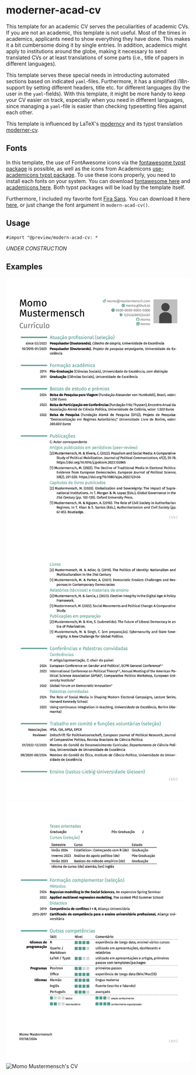 # moderner-acad-cv

This template for an academic CV serves the peculiarities of academic CVs. If you are not an academic, this template is not useful. Most of the times in academics, applicants need to show everything they have done. This makes it a bit cumbersome doing it by single entries. In addition, academics might apply to institutions around the globe, making it necessary to send translated CVs or at least translations of some parts (i.e., title of papers in different languages). 

This template serves these special needs in introducting automated sections based on indicated `yaml`-files. Furthermore, it has a simplified i18n-support by setting different headers, title etc. for different languages (by the user in the `yaml`-fields). With this template, it might be more handy to keep your CV easier on track, especially when you need in different languages, since managing a `yaml`-file is easier than checking typesetting files against each other. 

This template is influenced by LaTeX's [moderncv](https://github.com/moderncv/moderncv) and its typst translation [moderner-cv](https://github.com/DeveloperPaul123/modern-cv).

## Fonts

In this template, the use of FontAwesome icons via the [fontawesome typst package](https://typst.app/universe/package/fontawesome) is possible, as well as the icons from Academicons [use-academicons typst package](https://typst.app/universe/package/use-academicons). To use these icons properly, you need to install each fonts on your system. You can download [fontawesome here](https://fontawesome.com/download) and [academicons here](https://jpswalsh.github.io/academicons/). Both typst packages will be load by the template itself.

Furthermore, I included my favorite font [Fira Sans](https://fonts.google.com/specimen/Fira+Sans). You can download it here [here](https://fonts.google.com/specimen/Fira+Sans), or just change the font argument in `modern-acad-cv()`. 

## Usage

```typst
#import "@preview/modern-acad-cv: *
```

*UNDER CONSTRUCTION*

## Examples

![Momo Mustermensch's CV](assets/example1.png)
![Momo Mustermensch's CV](assets/example2.png)
![Momo Mustermensch's CV](assets/example3.png)
![Momo Mustermensch's CV](assets/example4.png)

